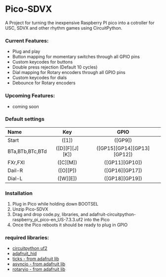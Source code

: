 # Pico-SDVX

A Project for turning the inexpensive Raspberry PI pico into a cotroller for USC, SDVX and other rhythm games using CircuitPython.


### Current Features:
- Plug and play
- Button mapping for momentary switches through all GPIO pins
- Custom keycodes for buttons
- Double press rejection (Default 10 cycles)
- Dial mapping for Rotary encoders through all GPIO pins
- Custom keycodes for dials
- Debounce for Rotary encoders

### Upcoming Features:
- coming soon

### Default settings
Name | Key| GPIO
|:--|:--:|:--:|
Start | ([1]) | ([GP9])
BTa,BTb,BTc,BTd | ([D][F][J][K]) | ([GP15][GP14][GP13][GP12])
FXr,FXl | ([C][M]) | ([GP11][GP10])
Dail-R | ([O][P]) | ([GP16][GP17])
Dial-L | ([W][E]) | ([GP18][GP19])



### Installation

1. Plug in Pico while holding down BOOTSEL
2. Unzip Pico-SDVX
3. Drag and drop code.py, libraries, and adafruit-circuitpython-raspberry_pi_pico-en_US-7.3.3.uf2 into the Pico
4. Once the Pico reboots it should be ready to plug in GPIO 

### required libraries:
- [circuitpython uf2](https://circuitpython.org/board/raspberry_pi_pico/)
- [adafruit_hid](https://github.com/adafruit/Adafruit_CircuitPython_HID)
- [ticks - from adafruit lib](https://circuitpython.org/libraries)
- [asyncio - from adafruit lib](https://circuitpython.org/libraries)
- [rotaryio - from adafruit lib](https://circuitpython.org/libraries)



